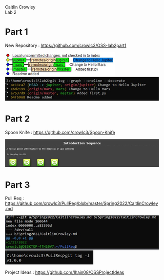 Caitlin Crowley  
Lab 2  


# Part 1

New Repository : https://github.com/crowlc3/OSS-lab2part1

![gitk](/Images/Lab02Images/gitk.jpg)  
![gitlog](/Images/Lab02Images/gitlog.jpg)  

# Part 2

Spoon Knife : https://github.com/crowlc3/Spoon-Knife  

![introsequence](/Images/Lab02Images/introductionsequence.jpg)

# Part 3  

Pull Req : https://github.com/crowlc3/PullReq/blob/master/Spring2022/CaitlinCrowley.md  

![gitdiff](/Images/Lab02Images/gitdiff.jpg)  
![gittag](/Images/Lab02Images/gittag.jpg)  

Project Ideas : https://github.com/lhain08/OSSProjectIdeas  
